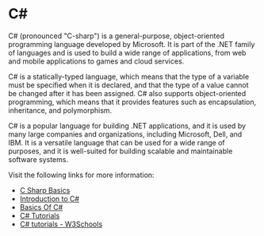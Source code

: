 # C#

C# (pronounced "C-sharp") is a general-purpose, object-oriented programming language developed by Microsoft. It is part of the .NET family of languages and is used to build a wide range of applications, from web and mobile applications to games and cloud services.

C# is a statically-typed language, which means that the type of a variable must be specified when it is declared, and that the type of a value cannot be changed after it has been assigned. C# also supports object-oriented programming, which means that it provides features such as encapsulation, inheritance, and polymorphism.

C# is a popular language for building .NET applications, and it is used by many large companies and organizations, including Microsoft, Dell, and IBM. It is a versatile language that can be used for a wide range of purposes, and it is well-suited for building scalable and maintainable software systems.

Visit the following links for more information:

- [C Sharp Basics](https://www.codecademy.com/catalog/language/c-sharp)
- [Introduction to C#](https://learn.microsoft.com/en-us/dotnet/csharp/tour-of-csharp/tutorials/)
- [Basics Of C#](https://www.c-sharpcorner.com/UploadFile/e9fdcd/basics-of-C-Sharp/)
- [C# Tutorials](https://dotnettutorials.net/course/csharp-dot-net-tutorials/)
- [C# tutorials - W3Schools](https://www.w3schools.com/cs/index.php)